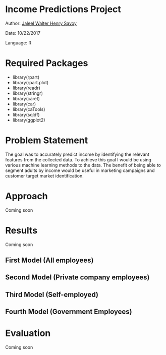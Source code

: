 # Income Predictions Project
Author:   [Jaleel Walter Henry Savoy](mailto:jaleelwsavoy@outlook.com)

Date:     10/22/2017

Language: R

# Required Packages
* library(rpart)
* library(rpart.plot)
* library(readr)
* library(stringr)
* library(caret)
* library(car)
* library(caTools)
* library(sqldf)
* library(ggplot2)

# Problem Statement
The goal was to accurately predict income by identifying the relevant features from the collected data. To achieve this goal I would be using various machine learning methods to the data. The benefit of being able to segment adults by income would be useful in marketing campaigns and customer target market identification. 

# Approach
Coming soon

# Results
Coming soon
## First Model (All employees)
## Second Model (Private company employees)
## Third Model (Self-employed)
## Fourth Model (Government Employees)

# Evaluation
Coming soon
